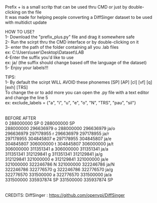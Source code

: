 Prefix + is a small scritp that can be used thru CMD or just by double-clicking on the file<br>
It was made for helping people converting a DiffSinger dataset to be used with multidict update<br>

HOW TO USE?<br>
  1- Download the "prefix_plus.py" file and drag it somewhere safe<br>
  2- Run the scirpt thru the CMD interface or by double-clicking on it<br>
  3- enter the path of the folder containing all you .lab files<br>
    ex: C:\Users\user\Desktop\Dataset\LAB<br>
  4-Enter the suffix you'd like to use<br>
    ex: ja/ (the suffix should change based off the language of the dataset)<br>
  5- Enjoy your labels!!!<br>

TIPS:<br>
  1- By default the scirpt WILL AVOID these phonemes [SP] [AP] [cl] [vf] [q] [exh] [TRS]<br>
     To change the or to add more you can open the .py file with a text editor and change the line 5<br>
    ex:     exclude_labels = {"a", "i", "u", "e", "o", "N", "TRS", "pau", "sil"}<br>
    <br>
    <br>BEFORE                                   AFTER<br>
        0 288000000 SP                           0 288000000 SP<br>
        288000000 296636979 o                    288000000 296636979 ja/o<br>
        296636979 297178955 r                    296636979 297178955 ja/r<br>
        297178955 304845807 e                    297178955 304845807 ja/e<br>
        304845807 306000000 t                    304845807 306000000 ja/t<br>
        306000000 311351341 a                    306000000 311351341 ja/a<br>
        311351341 312129841 g                    311351341 312129841 ja/g<br>
        312129841 321000000 e                    312129841 321000000 ja/e<br>
        321000000 322246786 N                    321000000 322246786 ja/N<br>
        322246786 322776570 g                    322246786 322776570 ja/g<br>
        322776570 331500000 a                    322776570 331500000 ja/a<br>
        331500000 335937874 SP                   331500000 335937874 SP<br>
        <br>
        <br>
CREDITS:
DiffSinger : https://github.com/openvpi/DiffSinger<br>
